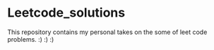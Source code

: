 # Leetcode_solutions
This repository contains my personal takes on the some of leet code problems. :) :) :)
